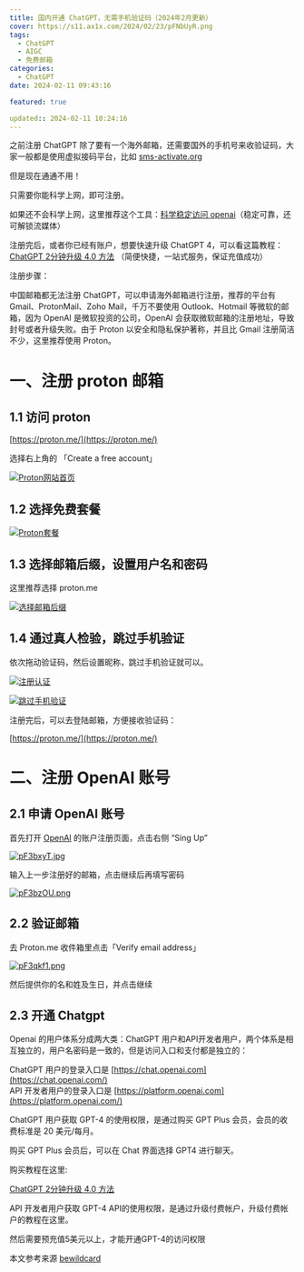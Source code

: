 ```yaml
---
title: 国内开通 ChatGPT，无需手机验证码（2024年2月更新）
cover: https://s11.ax1x.com/2024/02/23/pFNbUyR.png
tags:
  - ChatGPT
  - AIGC
  - 免费邮箱
categories:
  - ChatGPT
date: 2024-02-11 09:43:16

featured: true

updated:: 2024-02-11 10:24:16
---
```


之前注册 ChatGPT 除了要有一个海外邮箱，还需要国外的手机号来收验证码，大家一般都是使用虚拟接码平台，比如 [sms-activate.org](https://sms-activate.org/?ref=4616107)

但是现在通通不用！

只需要你能科学上网，即可注册。

<!-- more -->

如果还不会科学上网，这里推荐这个工具：[科学稳定访问 openai](https://y-too.com/aff.php?aff=4092)（稳定可靠，还可解锁流媒体）

注册完后，或者你已经有账户，想要快速升级 ChatGPT 4，可以看这篇教程：[ChatGPT 2分钟升级 4.0 方法](https://www.chatgpt-jx.com/upgrade_chatgpt/) （简便快捷，一站式服务，保证充值成功）

注册步骤：

中国邮箱都无法注册 ChatGPT，可以申请海外邮箱进行注册，推荐的平台有 Gmail、ProtonMail、Zoho Mail，千万不要使用 Outlook、Hotmail 等微软的邮箱，因为 OpenAI 是微软投资的公司，OpenAI 会获取微软邮箱的注册地址，导致封号或者升级失败。由于 Proton 以安全和隐私保护著称，并且比 Gmail 注册简洁不少，这里推荐使用 Proton。


# 一、注册 proton 邮箱

## 1.1 访问 proton

[https://proton.me/](https://proton.me/)

选择右上角的 「Create a free account」

[![Proton网站首页](https://s11.ax1x.com/2024/02/11/pF3brLD.jpg)](https://imgse.com/i/pF3brLD)

## 1.2 选择免费套餐

[![Proton套餐](https://s11.ax1x.com/2024/02/11/pF3bIOS.jpg)](https://imgse.com/i/pF3bIOS)

## 1.3 选择邮箱后缀，设置用户名和密码

这里推荐选择 proton.me

[![选择邮箱后缀](https://s11.ax1x.com/2024/02/11/pF3bqFs.jpg)](https://imgse.com/i/pF3bqFs)

## 1.4 通过真人检验，跳过手机验证

依次拖动验证码，然后设置昵称，跳过手机验证就可以。

[![注册认证](https://s11.ax1x.com/2024/02/11/pF3bOWq.jpg)](https://imgse.com/i/pF3bOWq)

[![跳过手机验证](https://s11.ax1x.com/2024/02/11/pF3bjS0.jpg)](https://imgse.com/i/pF3bjS0)

注册完后，可以去登陆邮箱，方便接收验证码：

[https://proton.me/](https://proton.me/)

# 二、注册 OpenAI 账号

## 2.1 申请 OpenAI 账号

首先打开 [OpenAI](https://chat.openai.com/) 的账户注册页面，点击右侧 “Sing Up”

[![pF3bxyT.jpg](https://s11.ax1x.com/2024/02/11/pF3bxyT.jpg)](https://imgse.com/i/pF3bxyT)

输入上一步注册好的邮箱，点击继续后再填写密码

[![pF3bzOU.png](https://s11.ax1x.com/2024/02/11/pF3bzOU.png)](https://imgse.com/i/pF3bzOU)

## 2.2 验证邮箱

去 Proton.me 收件箱里点击「Verify email address」

[![pF3qkf1.png](https://s11.ax1x.com/2024/02/11/pF3qkf1.png)](https://imgse.com/i/pF3qkf1)

然后提供你的名和姓及生日，并点击继续

## 2.3 开通 Chatgpt

Openai 的用户体系分成两大类：ChatGPT 用户和API开发者用户，两个体系是相互独立的，用户名密码是一致的，但是访问入口和支付都是独立的：

ChatGPT 用户的登录入口是 [https://chat.openai.com](https://chat.openai.com/)  
API 开发者用户的登录入口是 [https://platform.openai.com](https://platform.openai.com/)

ChatGPT 用户获取 GPT-4 的使用权限，是通过购买 GPT Plus 会员，会员的收费标准是 20 美元/每月。

购买 GPT Plus 会员后，可以在 Chat 界面选择 GPT4 进行聊天。

购买教程在这里:

[ChatGPT 2分钟升级 4.0 方法](https://www.chatgpt-jx.com/upgrade_chatgpt/)

API 开发者用户获取 GPT-4 API的使用权限，是通过升级付费帐户，升级付费帐户的教程在这里。

然后需要预充值5美元以上，才能开通GPT-4的访问权限

本文参考来源 [bewildcard](https://bewildcard.com/i/ChatGPT6)